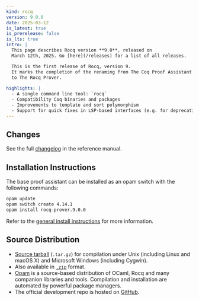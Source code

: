 ```yaml
---
kind: rocq
version: 9.0.0
date: 2025-03-12
is_latest: true
is_prerelease: false
is_lts: true
intro: |
  This page describes Rocq version **9.0**, released on
  March 12th, 2025. Go [here](/releases) for a list of all releases.

  This is the first release of Rocq, version 9. 
  It marks the completion of the renaming from The Coq Proof Assistant 
  to The Rocq Prover.
  
highlights: |
  - A single command line tool: `rocq`
  - Compatibility Coq binaries and packages
  - Improvements to template and sort polymorphism
  - Support for quick fixes in LSP-based interfaces (e.g. for deprecations)
---
```


## Changes 

See the full [changelog](https://rocq-prover.org/doc/V9.0.0/refman/changes.html#changes-in-9-0-0) in the reference manual.

## Installation Instructions

The base proof assistant can be installed as an opam switch with the following commands:
```bash
opam update
opam switch create 4.14.1
opam install rocq-prover.9.0.0
```

Refer to the [general install instructions](/docs/installing-rocq) for more information.

Source Distribution
-------------------

- [Source
  tarball](https://github.com/coq/coq/releases/download/V9.0.0/rocq-9.0.0.tar.gz)
  (`.tar.gz`) for compilation under Unix (including Linux and macOS X)
  and Microsoft Windows (including Cygwin).
- Also available in
  [`.zip`](https://github.com/coq/coq/releases/download/V9.0.0/rocq-9.0.0.zip)
  format.
- [Opam](https://opam.ocaml.org/) is a source-based distribution of
  OCaml, Rocq and many companion libraries and tools. Compilation and
  installation are automated by powerful package managers.
- The official development repo is hosted on
  [GitHub](https://github.com/coq/coq).

